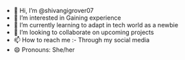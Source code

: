 - 👋 Hi, I’m @shivangigrover07
- 👀 I’m interested in Gaining experience 
- 🌱 I’m currently learning to adapt in tech world as a newbie
- 💞️ I’m looking to collaborate on upcoming projects
- 📫 How to reach me :- Through my social media
- 😄 Pronouns: She/her

<!---
shivangigrover07/shivangigrover07 is a ✨ special ✨ repository because its `README.md` (this file) appears on your GitHub profile.
You can click the Preview link to take a look at your changes.
--->
